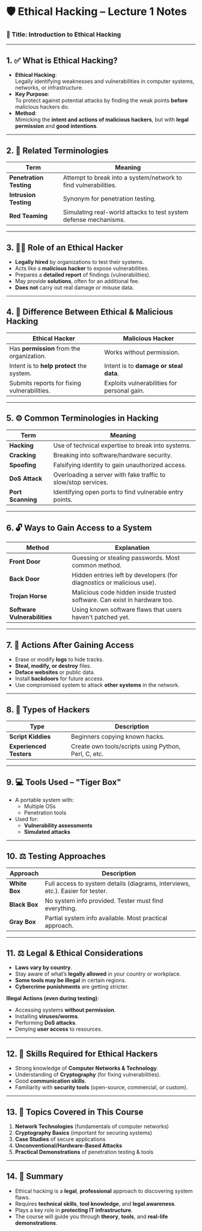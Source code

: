 # 🛡️ Ethical Hacking – Lecture 1 Notes

### 📘 Title: Introduction to Ethical Hacking

---

## 1. ✅ What is Ethical Hacking?

- **Ethical Hacking**:  
    Legally identifying weaknesses and vulnerabilities in computer systems, networks, or infrastructure.
- **Key Purpose**:  
    To protect against potential attacks by finding the weak points **before** malicious hackers do.
- **Method**:  
    Mimicking the **intent and actions of malicious hackers**, but with **legal permission** and **good intentions**.

---

## 2. 🔁 Related Terminologies

|Term|Meaning|
|---|---|
|**Penetration Testing**|Attempt to break into a system/network to find vulnerabilities.|
|**Intrusion Testing**|Synonym for penetration testing.|
|**Red Teaming**|Simulating real-world attacks to test system defense mechanisms.|

---

## 3. 🧑‍💻 Role of an Ethical Hacker

- **Legally hired** by organizations to test their systems.
- Acts like a **malicious hacker** to expose vulnerabilities.
- Prepares a **detailed report** of findings (vulnerabilities).
- May provide **solutions**, often for an additional fee.
- **Does not** carry out real damage or misuse data.

---

## 4. 🧾 Difference Between Ethical & Malicious Hacking

|Ethical Hacker|Malicious Hacker|
|---|---|
|Has **permission** from the organization.|Works without permission.|
|Intent is to **help protect** the system.|Intent is to **damage or steal data**.|
|Submits reports for fixing vulnerabilities.|Exploits vulnerabilities for personal gain.|

---

## 5. ⚙️ Common Terminologies in Hacking

|Term|Meaning|
|---|---|
|**Hacking**|Use of technical expertise to break into systems.|
|**Cracking**|Breaking into software/hardware security.|
|**Spoofing**|Falsifying identity to gain unauthorized access.|
|**DoS Attack**|Overloading a server with fake traffic to slow/stop services.|
|**Port Scanning**|Identifying open ports to find vulnerable entry points.|

---

## 6. 🔓 Ways to Gain Access to a System

|Method|Explanation|
|---|---|
|**Front Door**|Guessing or stealing passwords. Most common method.|
|**Back Door**|Hidden entries left by developers (for diagnostics or malicious use).|
|**Trojan Horse**|Malicious code hidden inside trusted software. Can exist in hardware too.|
|**Software Vulnerabilities**|Using known software flaws that users haven't patched yet.|

---

## 7. 📂 Actions After Gaining Access

- Erase or modify **logs** to hide tracks.
- **Steal, modify, or destroy** files.
- **Deface websites** or public data.
- Install **backdoors** for future access.
- Use compromised system to attack **other systems** in the network.


---

## 8. 🧒 Types of Hackers

|Type|Description|
|---|---|
|**Script Kiddies**|Beginners copying known hacks.|
|**Experienced Testers**|Create own tools/scripts using Python, Perl, C, etc.|

---

## 9. 💻 Tools Used – "Tiger Box"

- A portable system with:
    - Multiple OSs
    - Penetration tools
- Used for:
    - **Vulnerability assessments**
    - **Simulated attacks**

---

## 10. ⚖️ Testing Approaches

|Approach|Description|
|---|---|
|**White Box**|Full access to system details (diagrams, interviews, etc.). Easier for tester.|
|**Black Box**|No system info provided. Tester must find everything.|
|**Gray Box**|Partial system info available. Most practical approach.|

---

## 11. ⚖️ Legal & Ethical Considerations

- **Laws vary by country**.
- Stay aware of what’s **legally allowed** in your country or workplace.
- **Some tools may be illegal** in certain regions.
- **Cybercrime punishments** are getting stricter.


**Illegal Actions (even during testing)**:

- Accessing systems **without permission**.
- Installing **viruses/worms**.
- Performing **DoS attacks**.
- Denying **user access** to resources.

---

## 12. 🎯 Skills Required for Ethical Hackers

- Strong knowledge of **Computer Networks & Technology**.
- Understanding of **Cryptography** (for fixing vulnerabilities).
- Good **communication skills**.
- Familiarity with **security tools** (open-source, commercial, or custom).

---

## 13. 🧠 Topics Covered in This Course

1. **Network Technologies** (fundamentals of computer networks)
2. **Cryptography Basics** (important for securing systems)
3. **Case Studies** of secure applications
4. **Unconventional/Hardware-Based Attacks**
5. **Practical Demonstrations** of penetration testing & tools

---

## 14. 📌 Summary

- Ethical hacking is a **legal**, **professional** approach to discovering system flaws.
- Requires **technical skills**, **tool knowledge**, and **legal awareness**.
- Plays a key role in **protecting IT infrastructure**.
- The course will guide you through **theory**, **tools**, and **real-life demonstrations**.